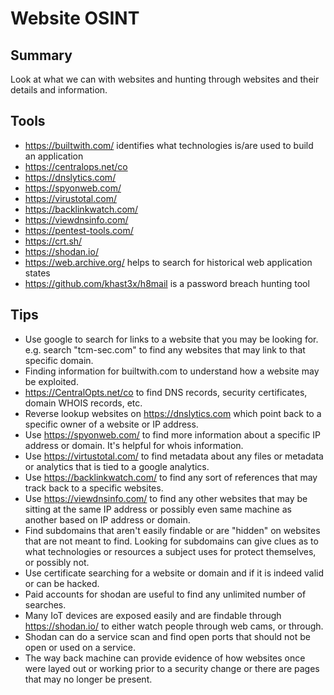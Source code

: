 # Website OSINT

## Summary

Look at what we can with websites and hunting through websites and their details and information. 

## Tools

- https://builtwith.com/ identifies what technologies is/are used to build an application
- https://centralops.net/co
- https://dnslytics.com/
- https://spyonweb.com/
- https://virustotal.com/
- https://backlinkwatch.com/
- https://viewdnsinfo.com/
- https://pentest-tools.com/
- https://crt.sh/
- https://shodan.io/
- https://web.archive.org/ helps to search for historical web application states
- https://github.com/khast3x/h8mail is a password breach hunting tool

## Tips

- Use google to search for links to a website that you may be looking for. e.g. search "tcm-sec.com" to find any websites that may link to that specific domain.
- Finding information for builtwith.com to understand how a website may be exploited. 
- https://CentralOpts.net/co to find DNS records, security certificates, domain WHOIS records, etc.
- Reverse lookup websites on https://dnslytics.com which point back to a specific owner of a website or IP address.
- Use https://spyonweb.com/ to find more information about a specific IP address or domain. It's helpful for whois information.
- Use https://virtustotal.com/ to find metadata about any files or metadata or analytics that is tied to a google analytics.
- Use https://backlinkwatch.com/ to find any sort of references that may track back to a specific websites.
- Use https://viewdnsinfo.com/ to find any other websites that may be sitting at the same IP address or possibly even same machine as another based on IP address or domain.
- Find subdomains that aren't easily findable or are "hidden" on websites that are not meant to find. Looking for subdomains can give clues as to what technologies or resources a subject uses for protect themselves, or possibly not.
- Use certificate searching for a website or domain and if it is indeed valid or can be hacked.
- Paid accounts for shodan are useful to find any unlimited number of searches.
- Many IoT devices are exposed easily and are findable through https://shodan.io/ to either watch people through web cams, or through.
- Shodan can do a service scan and find open ports that should not be open or used on a service.
- The way back machine can provide evidence of how websites once were layed out or working prior to a security change or there are pages that may no longer be present.
